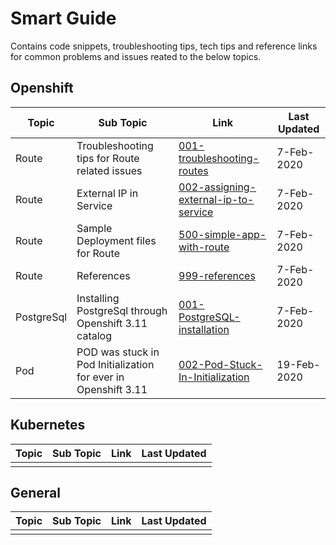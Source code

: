 # Smart Guide

Contains code snippets, troubleshooting tips, tech tips and reference links for common problems and issues reated to the below topics.


## Openshift

| Topic         | Sub Topic                     |Link                       | Last Updated| 
| ------------- | -------------                 |-------------              |------------- |
| Route         | Troubleshooting tips for Route related issues |                             [001-troubleshooting-routes](https://github.com/GandhiCloud/developers-guide/tree/master/Openshift/Routes/001-troubleshooting-routes)   | 7-Feb-2020 |
| Route         | External IP in Service |                             [002-assigning-external-ip-to-service](https://github.com/GandhiCloud/developers-guide/tree/master/Openshift/Routes/002-assigning-external-ip-to-service)   |7-Feb-2020 |
| Route         | Sample Deployment files for Route |                             [500-simple-app-with-route](https://github.com/GandhiCloud/developers-guide/tree/master/Openshift/Routes/500-simple-app-with-route)   |7-Feb-2020 |
| Route         | References|                                                      [999-references](https://github.com/GandhiCloud/developers-guide/tree/master/Openshift/Routes/999-references)   |7-Feb-2020 |
| PostgreSql    | Installing PostgreSql through Openshift 3.11 catalog |                             [001-PostgreSQL-installation](https://github.com/GandhiCloud/developers-guide/tree/master/Openshift/General/001-PostgreSQL-installation)   |7-Feb-2020 |
| Pod           | POD was stuck in Pod Initialization for ever in Openshift 3.11 |                             [002-Pod-Stuck-In-Initialization](https://github.com/GandhiCloud/smart-guide/tree/master/Openshift/General/002-Pod-Stuck-In-Initialization)   |19-Feb-2020 |


## Kubernetes

| Topic                 | Sub Topic                     |Link                       | Last Updated| 
| -------------         | -------------                 |-------------              |------------- |
|                   |  |                             |  |


## General

| Topic                 | Sub Topic                     |Link                       | Last Updated| 
| -------------         | -------------                 |-------------              |------------- |
|                   |  |                              |  |

